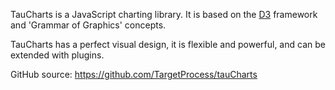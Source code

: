 TauCharts is a JavaScript charting library. It is based on the [D3](http://d3js.org) framework and 'Grammar of Graphics' concepts.

TauCharts has a perfect visual design, it is flexible and powerful, and can be extended with plugins.

GitHub source: https://github.com/TargetProcess/tauCharts
